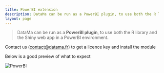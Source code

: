 ```yaml
---
title: PowerBI extension
description: DataMa can be run as a PowerBI plugin, to use both the R library and the Shiny web app in a PowerBI environment.
layout: page
---
```


> DataMa can be run as a **PowerBI plugin**, to use both the R library and the Shiny web app in a PowerBI environment.

Contact us (contact@datama.fr) to get a licence key and install the module

Below is a good preview of what to expect

![PowerBI]({{site.url}}/{{site.baseurl}}/core_app/header/create_new_use_case/extensions/images/PowerBi_extension.gif)
